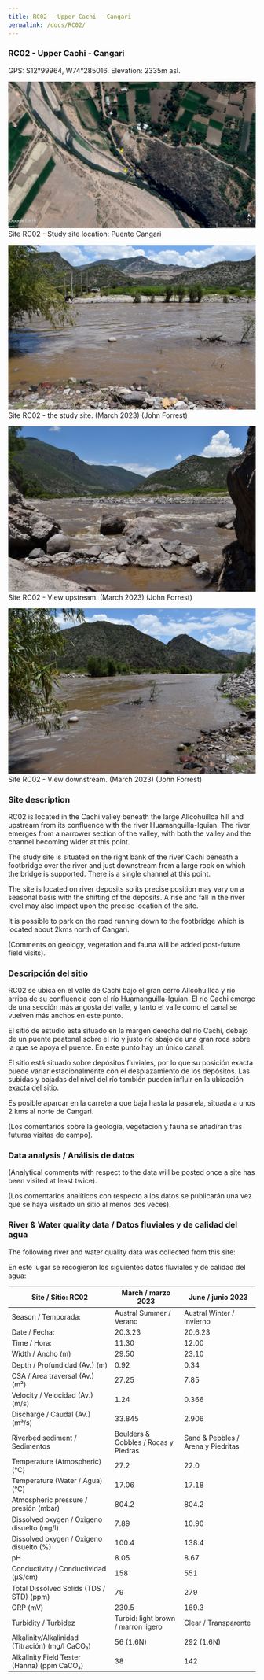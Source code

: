 ```yaml
---
title: RC02 - Upper Cachi - Cangari
permalink: /docs/RC02/
---
```



### RC02 - Upper Cachi - Cangari

GPS: S12°99964, W74°285016. 
Elevation: 2335m asl.


![RC02](/assets/sites/RC02.jpg)
Site RC02 - Study site location: Puente Cangari


![RC02 - the study site](/assets/sites/RC02site.jpg)
Site RC02 - the study site. (March 2023) (John Forrest)


![RC02 View upstream](/assets/sites/RC02upstream.jpg)
Site RC02 - View upstream. (March 2023) (John Forrest)


![RC02 View downstream](/assets/sites/RC02downstream.jpg)
Site RC02 - View downstream. (March 2023) (John Forrest)


### Site description

RC02 is located in the Cachi valley beneath the large Allcohuillca hill and upstream from its confluence with the river Huamanguilla-Iguian. The river emerges from a narrower section of the valley, with both the valley and the channel becoming wider at this point.

The study site is situated on the right bank of the river Cachi beneath a footbridge over the river and just downstream from a large rock on which the bridge is supported. There is a single channel at this point.

The site is located on river deposits so its precise position may vary on a seasonal basis with the shifting of the deposits. A rise and fall in the river level may also impact upon the precise location of the site.

It is possible to park on the road running down to the footbridge which is located about 2kms north of Cangari.

(Comments on geology, vegetation and fauna will be added post-future field visits).


### Descripción del sitio

RC02 se ubica en el valle de Cachi bajo el gran cerro Allcohuillca y río arriba de su confluencia con el río Huamanguilla-Iguian. El río Cachi emerge de una sección más angosta del valle, y tanto el valle como el canal se vuelven más anchos en este punto.

El sitio de estudio está situado en la margen derecha del río Cachi, debajo de un puente peatonal sobre el río y justo río abajo de una gran roca sobre la que se apoya el puente. En este punto hay un único canal.

El sitio está situado sobre depósitos fluviales, por lo que su posición exacta puede variar estacionalmente con el desplazamiento de los depósitos. Las subidas y bajadas del nivel del río también pueden influir en la ubicación exacta del sitio.

Es posible aparcar en la carretera que baja hasta la pasarela, situada a unos 2 kms al norte de Cangari.

(Los comentarios sobre la geología, vegetación y fauna se añadirán tras futuras visitas de campo).


### Data analysis / Análisis de datos

(Analytical comments with respect to the data will be posted once a site has been visited at least twice).

(Los comentarios analíticos con respecto a los datos se publicarán una vez que se haya visitado un sitio al menos dos veces).

### River & Water quality data / Datos fluviales y de calidad del agua

The following river and water quality data was collected from this site:

En este lugar se recogieron los siguientes datos fluviales y de calidad del agua:

|       Site / Sitio: RC02                                 |       March / marzo 2023                      |       June / junio 2023                   |
|----------------------------------------------------------|-----------------------------------------------|-------------------------------------------|
|     Season / Temporada:                                  |     Austral Summer / Verano                   |     Austral Winter / Invierno             |
|     Date / Fecha:                                        |     20.3.23                                   |     20.6.23                               |
|     Time / Hora:                                         |     11.30                                     |     12.00                                 |
|     Width / Ancho (m)                                    |     29.50                                     |     23.10                                 |
|     Depth / Profundidad (Av.) (m)                        |     0.92                                      |     0.34                                  |
|     CSA / Area traversal (Av.) (m²)                      |     27.25                                     |     7.85                                  |
|     Velocity / Velocidad  (Av.) (m/s)                    |     1.24                                      |     0.366                                 |
|     Discharge / Caudal (Av.) (m³/s)                      |     33.845                                    |     2.906                                 |
|     Riverbed sediment / Sedimentos                       |     Boulders & Cobbles / Rocas y Piedras      |     Sand & Pebbles / Arena y Piedritas    |
|     Temperature (Atmospheric) (°C)                       |     27.2                                      |     22.0                                  |
|     Temperature (Water / Agua) (°C)                      |     17.06                                     |     17.18                                 |
|     Atmospheric pressure / presión (mbar)                |     804.2                                     |     804.2                                 |
|     Dissolved oxygen /   Oxigeno disuelto (mg/l)         |     7.89                                      |     10.90                                 |
|     Dissolved oxygen / Oxigeno disuelto (%)              |     100.4                                     |     138.4                                 |
|     pH                                                   |     8.05                                      |     8.67                                  |
|     Conductivity / Conductividad (µS/cm)                 |     158                                       |     551                                   |
|     Total Dissolved Solids (TDS / STD)  (ppm)            |     79                                        |     279                                   |
|     ORP (mV)                                             |     230.5                                     |     169.3                                 |
|     Turbidity / Turbidez                                 |     Turbid: light brown / marron ligero       |     Clear / Transparente                  |
|     Alkalinity/Alkalinidad   (Titración) (mg/l CaCO₃)    |     56 (1.6N)                                 |     292 (1.6N)                            |
|     Alkalinity Field Tester (Hanna) (ppm CaCO₃)          |     38                                        |     142                                   |


